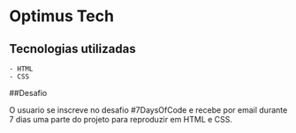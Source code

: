 # Optimus Tech
   ## Tecnologias utilizadas

    - HTML
    - CSS

##Desafio
  
  O usuario se inscreve no desafio #7DaysOfCode e recebe por email durante 7 dias uma parte do projeto para reproduzir em HTML e CSS.
